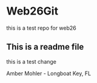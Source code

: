 # Web26Git
this is a test repo for web26

## This is a readme file

this is a test change

Amber Mohler - Longboat Key, FL